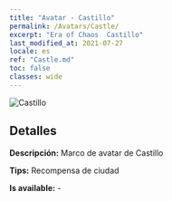 ```yaml
---
title: "Avatar - Castillo"
permalink: /Avatars/Castle/
excerpt: "Era of Chaos  Castillo"
last_modified_at: 2021-07-27
locale: es
ref: "Castle.md"
toc: false
classes: wide
---
```

 ![Castillo](/images/a/avatarFrame_11.png)

## Detalles

 **Descripción:** Marco de avatar de Castillo 

 **Tips:** Recompensa de ciudad 

 **Is available:**  - 

